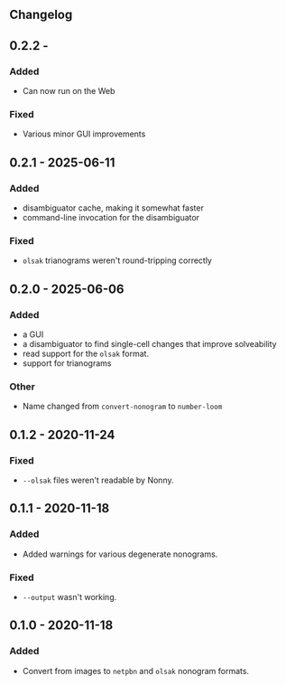 ## Changelog

## 0.2.2 -
### Added
 - Can now run on the Web
### Fixed
 - Various minor GUI improvements

## 0.2.1 - 2025-06-11
### Added
 - disambiguator cache, making it somewhat faster
 - command-line invocation for the disambiguator
### Fixed
 - `olsak` trianograms weren't round-tripping correctly

## 0.2.0 - 2025-06-06
### Added
 - a GUI
 - a disambiguator to find single-cell changes that improve solveability
 - read support for the `olsak` format.
 - support for trianograms
### Other
 - Name changed from `convert-nonogram` to `number-loom`

## 0.1.2 - 2020-11-24
### Fixed
 - `--olsak` files weren't readable by Nonny.

## 0.1.1 - 2020-11-18
### Added 
 - Added warnings for various degenerate nonograms.
### Fixed
 - `--output` wasn't working.

## 0.1.0 - 2020-11-18
### Added 
 - Convert from images to `netpbn` and `olsak` nonogram formats.
